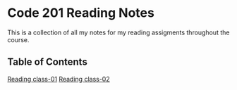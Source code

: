 # Code 201 Reading Notes

This is a collection of all my notes for my reading assigments throughout the course.

## Table of Contents

[Reading class-01](class-01.md)
[Reading class-02](class-02.md)
